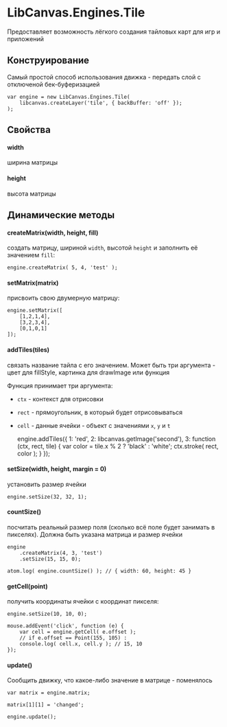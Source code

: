 LibCanvas.Engines.Tile
======================

Предоставляет возможность лёгкого создания тайловых карт для игр и приложений

## Конструирование

Самый простой способ использования движка - передать слой с отключеной бек-буферизацией

	var engine = new LibCanvas.Engines.Tile(
		libcanvas.createLayer('tile', { backBuffer: 'off' });
	);

## Свойства

#### width
ширина матрицы

#### height
высота матрицы

## Динамические методы

#### createMatrix(width, height, fill)

создать матрицу, шириной `width`, высотой `height` и заполнить её значением `fill`:

	engine.createMatrix( 5, 4, 'test' );

#### setMatrix(matrix)

присвоить свою двумерную матрицу:

	engine.setMatrix([
		[1,2,1,4],
		[3,2,3,4],
		[0,1,0,1]
	]);

#### addTiles(tiles)

связать название тайла с его значением. Может быть три аргумента - цвет для fillStyle, картинка для drawImage или функция

Функция принимает три аргумента:
* `ctx` - контекст для отрисовки
* `rect` - прямоугольник, в который будет отрисовываться
* `cell` - данные ячейки - объект с значениями `x`, `y` и `t`

	engine.addTiles({
		1: 'red',
		2: libcanvas.getImage('second'),
		3: function (ctx, rect, tile) {
			var color = tile.x % 2 ? 'black' : 'white';
			ctx.stroke( rect, color );
		}
	});

#### setSize(width, height, margin = 0)

установить размер ячейки

	engine.setSize(32, 32, 1);


#### countSize()

посчитать реальный размер поля (сколько всё поле будет занимать в пикселях). Должна быть указана матрица и размер ячейки

	engine
		.createMatrix(4, 3, 'test')
		.setSize(15, 15, 0);

	atom.log( engine.countSize() ); // { width: 60, height: 45 }

#### getCell(point)

получить координаты ячейки с координат пикселя:

 	engine.setSize(10, 10, 0);

 	mouse.addEvent('click', function (e) {
 		var cell = engine.getCell( e.offset );
 		// if e.offset == Point(155, 105) :
 		console.log( cell.x, cell.y ); // 15, 10
 	});

#### update()

Сообщить движку, что какое-либо значение в матрице - поменялось

	var matrix = engine.matrix;

	matrix[1][1] = 'changed';

	engine.update();

